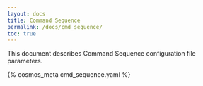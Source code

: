 ```yaml
---
layout: docs
title: Command Sequence
permalink: /docs/cmd_sequence/
toc: true
---
```

This document describes Command Sequence configuration file parameters.

{% cosmos_meta cmd_sequence.yaml %}
